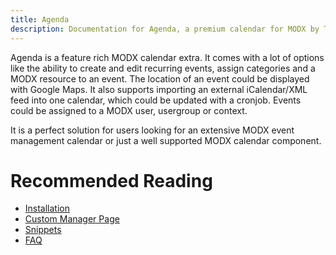 ```yaml
---
title: Agenda
description: Documentation for Agenda, a premium calendar for MODX by Treehill Studio. 
---
```


Agenda is a feature rich MODX calendar extra. It comes with a lot of options like the ability to create and edit recurring events, assign categories and a MODX resource to an event. The location of an event could be displayed with Google Maps. It also supports importing an external iCalendar/XML feed into one calendar, which could be updated with a cronjob. Events could be assigned to a MODX user, usergroup or context.

It is a perfect solution for users looking for an extensive MODX event management calendar or just a well supported MODX calendar component.

# Recommended Reading

- [Installation](01_Installation)
- [Custom Manager Page](02_Custom_Manager_Page)
- [Snippets](04_Snippets)
- [FAQ](06_FAQ)

